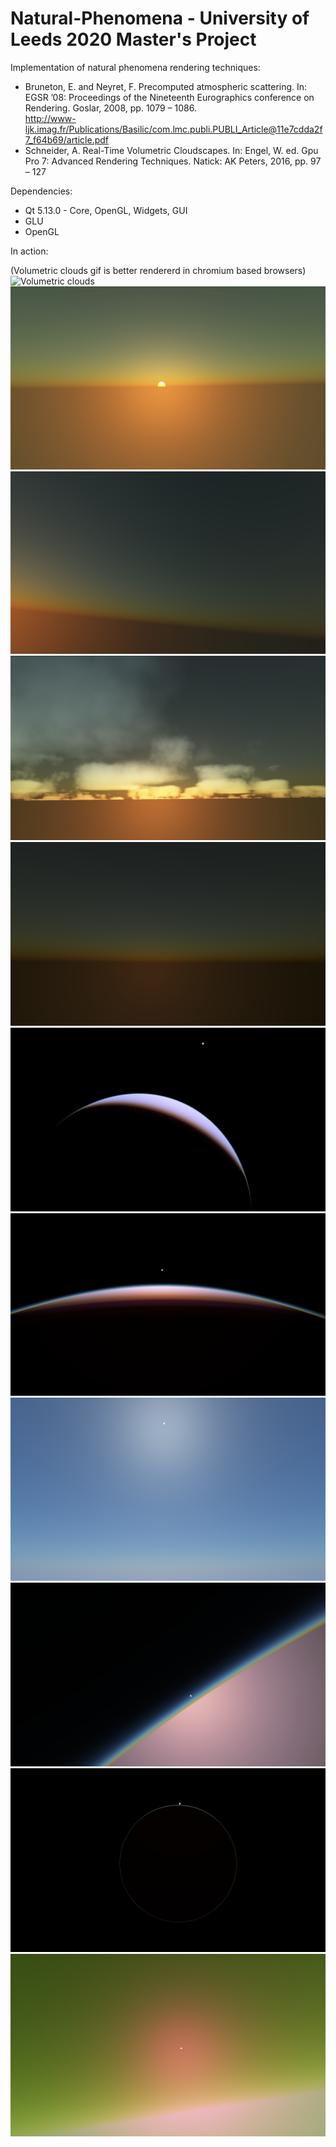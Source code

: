 # Natural-Phenomena - University of Leeds 2020 Master's Project
Implementation of natural phenomena rendering techniques:
- Bruneton, E. and Neyret, F. Precomputed atmospheric scattering. In: EGSR ’08: Proceedings of the Nineteenth Eurographics conference on Rendering. Goslar, 2008, pp. 1079 – 1086.<br/>
  http://www-ljk.imag.fr/Publications/Basilic/com.lmc.publi.PUBLI_Article@11e7cdda2f7_f64b69/article.pdf 
- Schneider, A. Real-Time Volumetric Cloudscapes. In: Engel, W. ed. Gpu Pro 7: Advanced Rendering Techniques. Natick: AK Peters, 2016, pp. 97 – 127<br/>

Dependencies:
- Qt 5.13.0 - Core, OpenGL, Widgets, GUI
- GLU
- OpenGL<br/>

In action:

(Volumetric clouds gif is better rendererd in chromium based browsers)
![Volumetric clouds](Screenshots/VolumetricClouds.gif "Volumetric clouds")
![Sunset with bigger sun and irradiance](Screenshots/SunsetWithBiggerSun.png "Sunset with bigger sun and irradiance")
![Sunset sky](Screenshots/Sunset.png "Sunset sky")
![Inscattering light contribution to clouds](Screenshots/SunCloudLightContribution.png "Inscattering light contribution to clouds")
![Sun beyond the horizon with multiple scattering contribution](Screenshots/SunBeyondHorizonMultipleScattering.png "Sun beyond the horizon with multiple scattering contribution")
![Partially lit planet](Screenshots/PartiallyLit.png "Partially lit planet")
![Outside atmosphere](Screenshots/OutsideAtmosphere.png "Outside atmosphere")
![Mie contribution](Screenshots/MieAndHorizon.png "Mie contribution")
![High altitude low sun angle](Screenshots/HighAltitude.png "High altitude low sun angle")
![Sun beyond the horizon at big distance](Screenshots/BigDistance.png "Sun beyond the horizon at big distance")
![Alien skies with randomized scattering factor](Screenshots/AlienSkiesRandomizedScatteringFactor.png "Alien skies with randomized scattering factor")
